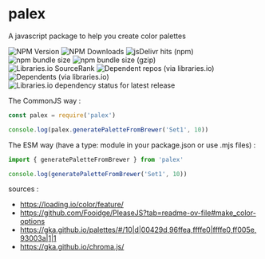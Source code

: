 # palex
A javascript package to help you create color palettes

![NPM Version](https://img.shields.io/npm/v/palex) ![NPM Downloads](https://img.shields.io/npm/dt/palex) ![jsDelivr hits (npm)](https://img.shields.io/jsdelivr/npm/hm/palex)  
![npm bundle size](https://img.shields.io/bundlephobia/minzip/palex) ![npm bundle size (gzip)](https://deno.bundlejs.com/badge?q=palex)  
![Libraries.io SourceRank](https://img.shields.io/librariesio/sourcerank/npm/palex) ![Dependent repos (via libraries.io)](https://img.shields.io/librariesio/dependent-repos/npm/palex) ![Dependents (via libraries.io)](https://img.shields.io/librariesio/dependents/npm/palex)  
![Libraries.io dependency status for latest release](https://img.shields.io/librariesio/release/npm/palex)

The CommonJS way :
```js
const palex = require('palex')

console.log(palex.generatePaletteFromBrewer('Set1', 10))
```

The ESM way (have a type: module in your package.json or use .mjs files) :
```js
import { generatePaletteFromBrewer } from 'palex'

console.log(generatePaletteFromBrewer('Set1', 10))
```

sources :
- https://loading.io/color/feature/
- https://github.com/Fooidge/PleaseJS?tab=readme-ov-file#make_color-options
- https://gka.github.io/palettes/#/10|d|00429d,96ffea,ffffe0|ffffe0,ff005e,93003a|1|1
- https://gka.github.io/chroma.js/
